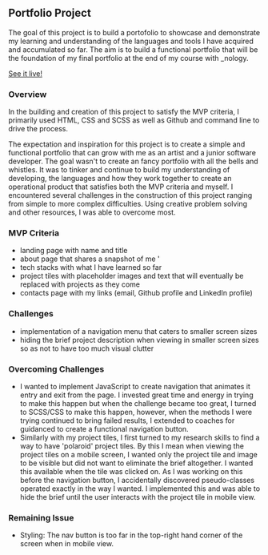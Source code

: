 ## Portfolio Project 
The goal of this project is to build a portofolio to showcase and demonstrate my learning and understanding of the languages and tools I have acquired and accumulated so far. The aim is to build a functional portfolio that will be the foundation of my final portfolio at the end of my course with _nology.

<a href="https://edlyn-e.github.io/">See it live!</a>

### Overview
In the building and creation of this project to satisfy the MVP criteria, I primarily used HTML, CSS and SCSS as well as Github and command line to drive the process. 

The expectation and inspiration for this project is to create a simple and functional portfolio that can grow with me as an artist and a junior software developer. The goal wasn't to create an fancy portfolio with all the bells and whistles. It was to tinker and continue to build my understanding of developing, the languages and how they work together to create an operational product that satisfies both the MVP criteria and myself. I encountered several challenges in the construction of this project ranging from simple to more complex difficulties. Using creative problem solving and other resources, I was able to overcome most. 

### MVP Criteria 
- landing page with name and title 
- about page that shares a snapshot of me '
- tech stacks with what I have learned so far
- project tiles with placeholder images and text that will eventually be replaced with projects as they come 
- contacts page with my links (email, Github profile and LinkedIn profile) 

### Challenges
- implementation of a navigation menu that caters to smaller screen sizes 
- hiding the brief project description when viewing in smaller screen sizes so as not to have too much visual clutter 

### Overcoming Challenges
- I wanted to implement JavaScript to create navigation that animates it entry and exit from the page. I invested great time and energy in trying to make this happen but when the challenge became too great, I turned to SCSS/CSS to make this happen, however, when the methods I were trying continued to bring failed results, I extended to coaches for guidanced to create a functional navigation button.
- Similarly with my project tiles, I first turned to my research skills to find a way to have 'polaroid' project tiles. By this I mean when viewing the project tiles on a mobile screen, I wanted only the project tile and image to be visible but did not want to eliminate the brief altogether. I wanted this available when the tile was clicked on. As I was working on this before the navigation button, I accidentally discovered pseudo-classes operated exactly in the way I wanted. I implemented this and was able to hide the brief until the user interacts with the project tile in mobile view. 

### Remaining Issue
- Styling: The nav button is too far in the top-right hand corner of the screen when in mobile view. 
